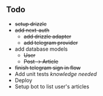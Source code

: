 


## Todo
*   ~~setup drizzle~~
*   ~~add next-auth~~
    *   ~~add drizzle adapter~~
    *   ~~add telegram provider~~
*   add database models
    *   ~~User~~
    *   ~~Post -> Article~~
*   ~~finish telegram sign in flow~~
*   Add unit tests _knowledge needed_
*   Deploy
*   Setup bot to list user's articles

    
